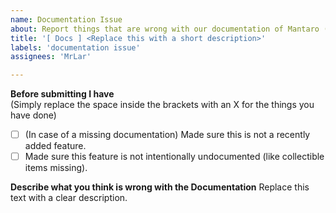 ```yaml
---
name: Documentation Issue
about: Report things that are wrong with our documentation of Mantaro (this can be spelling mistakes, features that don't exist but are documented etc.)
title: '[ Docs ] <Replace this with a short description>'
labels: 'documentation issue'
assignees: 'MrLar'

---
```


**Before submitting I have**\
(Simply replace the space inside the brackets with an X for the things you have done)
- [ ] (In case of a missing documentation) Made sure this is not a recently added feature.
- [ ] Made sure this feature is not intentionally undocumented (like collectible items missing).

**Describe what you think is wrong with the Documentation**
Replace this text with a clear description.
